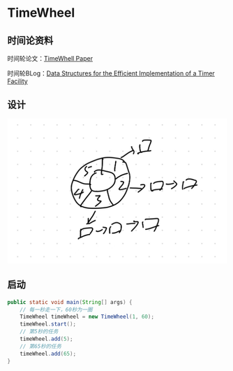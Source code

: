 # TimeWheel
## 时间论资料
时间轮论文：[TimeWhell Paper](http://www.cs.columbia.edu/~nahum/w6998/papers/sosp87-timing-wheels.pdf)

时间轮BLog：[Data Structures for the Efficient Implementation of a Timer Facility](https://blog.acolyer.org/2015/11/23/hashed-and-hierarchical-timing-wheels/)

## 设计
![img.png](img.png)

## 启动
```java
public static void main(String[] args) {
    // 每一秒走一下，60秒为一圈
    TimeWheel timeWheel = new TimeWheel(1, 60);
    timeWheel.start();
    // 第5秒的任务
    timeWheel.add(5);
    // 第65秒的任务
    timeWheel.add(65);
}
```